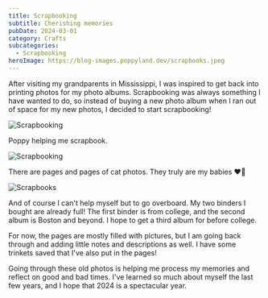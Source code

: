 ```yaml
---
title: Scrapbooking
subtitle: Cherishing memories
pubDate: 2024-03-01
category: Crafts
subcategories:
  - Scrapbooking
heroImage: https://blog-images.poppyland.dev/scrapbooks.jpeg
---
```

After visiting my grandparents in Mississippi, I was inspired to get back into printing photos for my photo albums. Scrapbooking was always something I have wanted to do, so instead of buying a new photo album when I ran out of space for my new photos, I decided to start scrapbooking!

![Scrapbooking](https://blog-images.poppyland.dev/poppy_scrapbooking.jpeg)

Poppy helping me scrapbook.

![Scrapbooking](https://blog-images.poppyland.dev/scrapbooks_1.jpeg)

There are pages and pages of cat photos. They truly are my babies ❤️🌸

![Scrapbooks](https://blog-images.poppyland.dev/scrapbooks.jpeg)

And of course I can't help myself but to go overboard. My two binders I bought are already full! The first binder is from college, and the second album is Boston and beyond. I hope to get a third album for before college.

For now, the pages are mostly filled with pictures, but I am going back through and adding little notes and descriptions as well. I have some trinkets saved that I've also put in the pages!

Going through these old photos is helping me process my memories and reflect on good and bad times. I've learned so much about myself the last few years, and I hope that 2024 is a spectacular year.